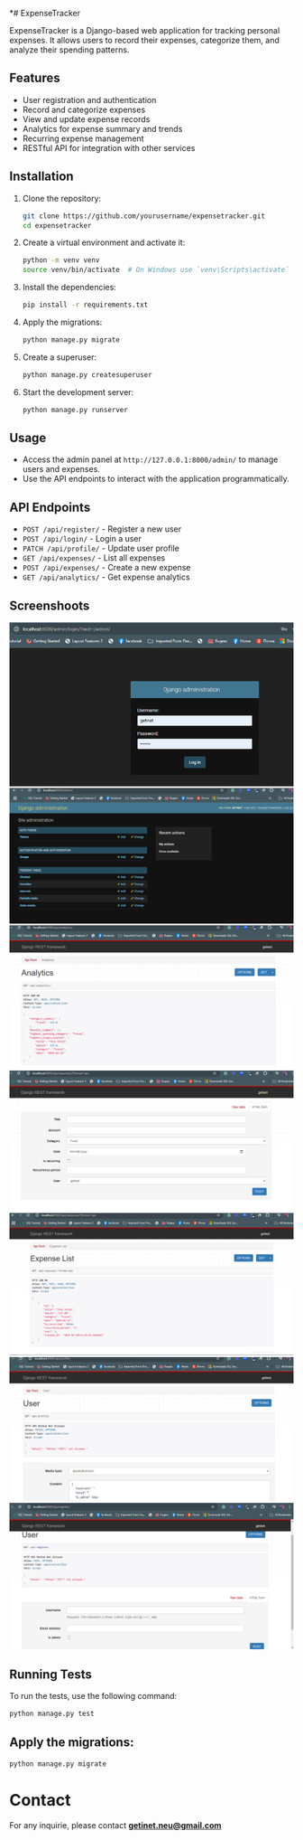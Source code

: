 *# ExpenseTracker

ExpenseTracker is a Django-based web application for tracking personal expenses. It allows users to record their expenses, categorize them, and analyze their spending patterns.

## Features

- User registration and authentication
- Record and categorize expenses
- View and update expense records
- Analytics for expense summary and trends
- Recurring expense management
- RESTful API for integration with other services

## Installation

1. Clone the repository:
    ```sh
    git clone https://github.com/yourusername/expensetracker.git
    cd expensetracker
    ```

2. Create a virtual environment and activate it:
    ```sh
    python -m venv venv
    source venv/bin/activate  # On Windows use `venv\Scripts\activate`
    ```

3. Install the dependencies:
    ```sh
    pip install -r requirements.txt
    ```

4. Apply the migrations:
    ```sh
    python manage.py migrate
    ```

5. Create a superuser:
    ```sh
    python manage.py createsuperuser
    ```

6. Start the development server:
    ```sh
    python manage.py runserver
    ```

## Usage

- Access the admin panel at `http://127.0.0.1:8000/admin/` to manage users and expenses.
- Use the API endpoints to interact with the application programmatically.

## API Endpoints

- `POST /api/register/` - Register a new user
- `POST /api/login/` - Login a user
- `PATCH /api/profile/` - Update user profile
- `GET /api/expenses/` - List all expenses
- `POST /api/expenses/` - Create a new expense
- `GET /api/analytics/` - Get expense analytics

## Screenshoots

<img src = './images/login.png' />
<img src = './images/admin.png' />
<img src = './images/analytics.png' />
<img src = './images/create-expensive.png' />
<img src = './images/expensive.png' />
<img src = './images/profile.png' />
<img src = './images/user-registration.png' />

## Running Tests

To run the tests, use the following command:

```sh
python manage.py test
```
## Apply the migrations:

```sh
python manage.py migrate
```

# Contact
For any inquirie, please contact **getinet.neu@gmail.com**